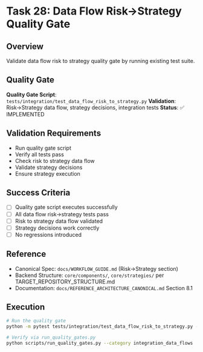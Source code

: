 # Task 28: Data Flow Risk→Strategy Quality Gate

## Overview
Validate data flow risk to strategy quality gate by running existing test suite.

## Quality Gate
**Quality Gate Script**: `tests/integration/test_data_flow_risk_to_strategy.py`
**Validation**: Risk→Strategy data flow, strategy decisions, integration tests
**Status**: ✅ IMPLEMENTED

## Validation Requirements
- Run quality gate script
- Verify all tests pass
- Check risk to strategy data flow
- Validate strategy decisions
- Ensure strategy execution

## Success Criteria
- [ ] Quality gate script executes successfully
- [ ] All data flow risk→strategy tests pass
- [ ] Risk to strategy data flow validated
- [ ] Strategy decisions work correctly
- [ ] No regressions introduced

## Reference
- Canonical Spec: `docs/WORKFLOW_GUIDE.md` (Risk→Strategy section)
- Backend Structure: `core/components/`, `core/strategies/` per TARGET_REPOSITORY_STRUCTURE.md
- Documentation: `docs/REFERENCE_ARCHITECTURE_CANONICAL.md` Section 8.1

## Execution
```bash
# Run the quality gate
python -m pytest tests/integration/test_data_flow_risk_to_strategy.py -v

# Verify via run_quality_gates.py
python scripts/run_quality_gates.py --category integration_data_flows
```
